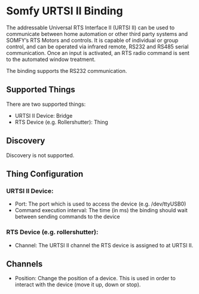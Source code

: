 # Somfy URTSI II Binding

The addressable Universal RTS Interface II (URTSI II) can be used to communicate between home automation or other third party systems and SOMFY’s RTS Motors and controls. It is capable of individual or group control, and can be operated via infrared remote, RS232 and RS485 serial communication. Once an input is activated, an RTS radio command is sent to the automated window treatment. 

The binding supports the RS232 communication.

## Supported Things
There are two supported things:
* URTSI II Device: Bridge
* RTS Device (e.g. Rollershutter): Thing 

## Discovery
Discovery is not supported.

## Thing Configuration
### URTSI II Device:
* Port: The port which is used to access the device (e.g. /dev/ttyUSB0)
* Command execution interval: The time (in ms) the binding should wait between sending commands to the device

### RTS Device (e.g. rollershutter):
* Channel: The URTSI II channel the RTS device is assigned to at URTSI II.

## Channels
* Position: Change the position of a device. This is used in order to interact with the device (move it up, down or stop).
